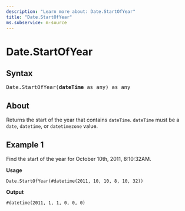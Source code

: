 ```yaml
---
description: "Learn more about: Date.StartOfYear"
title: "Date.StartOfYear"
ms.subservice: m-source
---
```

# Date.StartOfYear

## Syntax

<pre>
Date.StartOfYear(<b>dateTime</b> as any) as any
</pre>
  
## About

Returns the start of the year that contains `dateTime`. `dateTime` must be a `date`, `datetime`, or `datetimezone` value.

## Example 1

Find the start of the year for October 10th, 2011, 8:10:32AM.

**Usage**

```powerquery-m
Date.StartOfYear(#datetime(2011, 10, 10, 8, 10, 32))
```

**Output**

`#datetime(2011, 1, 1, 0, 0, 0)`
